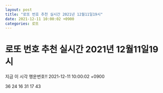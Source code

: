 ```yaml
---
layout: post
title: "로또 번호 추천 실시간 2021년 12월11일19시"
date: 2021-12-11 10:00:02 +0900
categories: 로또
---
```


# 로또 번호 추천 실시간 2021년 12월11일19시

지금 이 시각 행운번호!! 2021-12-11 10:00:02 +0900

 36  24  16  31  17  43 

